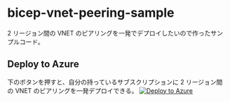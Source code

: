 # bicep-vnet-peering-sample
2 リージョン間の VNET のピアリングを一発でデプロイしたいので作ったサンプルコード。

## Deploy to Azure
下のボタンを押すと、自分の持っているサブスクリプションに 2 リージョン間の VNET のピアリングを一発デプロイできる。
[![Deploy to Azure](https://aka.ms/deploytoazurebutton)](https://portal.azure.com/#create/Microsoft.Template/uri/https%3A%2F%2Fraw.githubusercontent.com%2Ftokawa-ms%2Fbicep-vnet-peering-sample%2Fmain%2Fvnet-peering-test.json)
